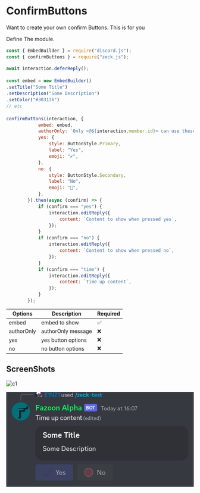 # ConfirmButtons 
Want to create your own confirm Buttons. This is for you

Define The module.
```js
const { EmbedBuilder } = require("discord.js");
const { confirmButtons } = require("zeck.js");
```
```js
await interaction.deferReply();

const embed = new EmbedBuilder()
.setTitle("Some Title")
.setDescription("Some Description")
.setColor("#303136")
// etc

confirmButtons(interaction, {
            embed: embed,
            authorOnly: `Only <@${interaction.member.id}> can use these buttons`,
            yes: {
                style: ButtonStyle.Primary,
                label: "Yes",
                emoji: "✔️",
            },
            no: {
                style: ButtonStyle.Secondary,
                label: "No",
                emoji: "🛑",
            },
        }).then(async (confirm) => {
            if (confirm === "yes") {
                interaction.editReply({
                    content: `Content to show when pressed yes`,
                });
            }
            if (confirm === "no") {
                interaction.editReply({
                    content: `Content to show when pressed no`,
                });
            }
            if (confirm === "time") {
                interaction.editReply({
                    content: `Time up content`,
                });
            }
        });
```

| Options | Description | Required |
| ---------- | ---------------- | ----- |
| embed | embed to show | ✅️ |
| authorOnly | authorOnly message | ❌️ |
| yes | yes button options | ❌️ |
| no | no button options | ❌️ |


## ScreenShots

![c1](../sam/c1.jpg)

![c1](../sam/c2.jpg)
